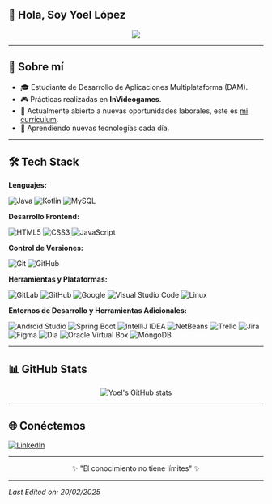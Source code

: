 ## 👋 Hola, Soy **Yoel López**

<p align="center">
  <a href="https://github.com/DenverCoder1/readme-typing-svg">
    <img src="https://readme-typing-svg.herokuapp.com?font=Times+New+Roman&color=cyan&size=25&center=true&vCenter=true&width=650&height=100&lines=Yoel+L%C3%B3pez+Tellez;Estudiante+de+DAM;Desarrollador+de+Aplicaciones+Multiplataforma;Apasionado+por+la+tecnolog%C3%ADa+y+el+desarrollo;Siempre+aprendiendo+nuevas+habilidades."/>
  </a>
</p>

---

## 🚀 Sobre mí

- 🎓 Estudiante de Desarrollo de Aplicaciones Multiplataforma (DAM).
- 🎮 Prácticas realizadas en **InVideogames**.
- 💼 Actualmente abierto a nuevas oportunidades laborales, este es [mi currículum](https://www.canva.com/design/DAF60IHvc2Y/atSWDOwPrwxXdRtjkTLKjw/view?utm_content=DAF60IHvc2Y&utm_campaign=designshare&utm_medium=link&utm_source=editor).
- 🌱 Aprendiendo nuevas tecnologías cada día.

---

## 🛠️ Tech Stack

**Lenguajes:**

 ![Java](https://img.shields.io/badge/Java%20-%23ED8B00.svg?style=for-the-badge&logo=openjdk&logoColor=white)
 ![Kotlin](https://img.shields.io/badge/Kotlin-%230095D5.svg?style=for-the-badge&logo=kotlin&logoColor=white)
 ![MySQL](https://img.shields.io/badge/MySQL-%2300f.svg?style=for-the-badge&logo=mysql&logoColor=white)

**Desarrollo Frontend:**

![HTML5](https://img.shields.io/badge/HTML5-E34F26?style=for-the-badge&logo=html5&logoColor=white)
![CSS3](https://img.shields.io/badge/CSS3-1572B6?style=for-the-badge&logo=css3&logoColor=white)
![JavaScript](https://img.shields.io/badge/JavaScript-F7DF1E?style=for-the-badge&logo=javascript&logoColor=black)

**Control de Versiones:**

![Git](https://img.shields.io/badge/Git-F05032?style=for-the-badge&logo=git&logoColor=white)
![GitHub](https://img.shields.io/badge/GitHub-181717?style=for-the-badge&logo=github&logoColor=white)

**Herramientas y Plataformas:**

 ![GitLab](https://img.shields.io/badge/git-%23F05033.svg?style=for-the-badge&logo=git&logoColor=white)
 ![GitHub](https://img.shields.io/badge/github-%23121011.svg?style=for-the-badge&logo=github&logoColor=white)
 ![Google](https://img.shields.io/badge/google-%234285F4.svg?style=for-the-badge&logo=google&logoColor=white)
 ![Visual Studio Code](https://img.shields.io/badge/Visual%20Studio%20Code-0078d7.svg?style=for-the-badge&logo=visual-studio-code&logoColor=white)
 ![Linux](https://img.shields.io/badge/Linux-FCC624?style=for-the-badge&logo=linux&logoColor=black)

**Entornos de Desarrollo y Herramientas Adicionales:**

 ![Android Studio](https://img.shields.io/badge/Android%20Studio-3DDC84.svg?style=for-the-badge&logo=android-studio&logoColor=white)
 ![Spring Boot](https://img.shields.io/badge/Spring%20Boot-6DB33F.svg?style=for-the-badge&logo=spring&logoColor=white)
 ![IntelliJ IDEA](https://img.shields.io/badge/IntelliJ%20IDEA-000000.svg?style=for-the-badge&logo=intellij-idea&logoColor=white)
 ![NetBeans](https://img.shields.io/badge/NetBeans-000000.svg?style=for-the-badge&logo=apache-netbeans&logoColor=white)
 ![Trello](https://img.shields.io/badge/Trello-0079BF.svg?style=for-the-badge&logo=trello&logoColor=white)
 ![Jira](https://img.shields.io/badge/Jira-0052CC.svg?style=for-the-badge&logo=jira&logoColor=white)
 ![Figma](https://img.shields.io/badge/Figma-F24E1E.svg?style=for-the-badge&logo=figma&logoColor=white)
 ![Dia](https://img.shields.io/badge/Dia-000000.svg?style=for-the-badge&logo=dia&logoColor=white)
 ![Oracle Virtual Box](https://img.shields.io/badge/Oracle%20Virtual%20Box-1E1E1E.svg?style=for-the-badge&logo=oracle&logoColor=white)
 ![MongoDB](https://img.shields.io/badge/MongoDB-47A248.svg?style=for-the-badge&logo=mongodb&logoColor=white)


---

## 📊 GitHub Stats

<p align="center">
  <img src="https://github-readme-stats.vercel.app/api?username=YoelLopezTellez&show_icons=true&theme=radical" alt="Yoel's GitHub stats" />
</p>

---

## 🌐 Conéctemos

<p align="left">
  <a href="https://es.linkedin.com/in/yoellopeztellez" target="_blank">
    <img src="https://img.shields.io/badge/LinkedIn-0A66C2?style=for-the-badge&logo=linkedin&logoColor=white" alt="LinkedIn" />
  </a>
</p>

---

<p align="center">
✨ "El conocimiento no tiene límites" ✨
</p>

---

_Last Edited on: 20/02/2025_
